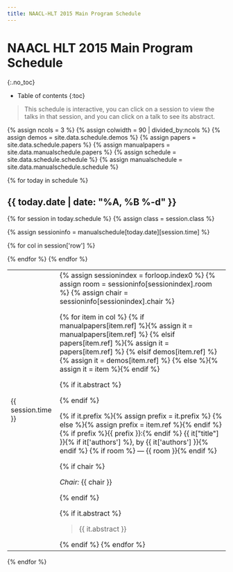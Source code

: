 ```yaml
---
title: NAACL-HLT 2015 Main Program Schedule
---
```


<style type="text/css">
.page-content {
    max-width: 100em !important;
}
</style>

# NAACL HLT 2015 Main Program Schedule
{:.no_toc}

* Table of contents
{:toc}

> This schedule is interactive, you can click on a session to view the talks in that session, and you can click on a talk to see its abstract.

{% assign ncols = 3 %}
{% assign colwidth = 90 | divided_by:ncols %}
{% assign demos = site.data.schedule.demos %}
{% assign papers = site.data.schedule.papers %}
{% assign manualpapers = site.data.manualschedule.papers %}
{% assign schedule = site.data.schedule.schedule %}
{% assign manualschedule = site.data.manualschedule.schedule %}

{% for today in schedule %}

## {{ today.date | date: "%A, %B %-d" }}

<table class="schedule">
{% for session in today.schedule %}
{% assign class = session.class %}
<tr class="{{ class }} {{ session.parent }}">
<td class="time"><p>{{ session.time }}</p></td>

{% assign sessioninfo = manualschedule[today.date][session.time] %}

{% for col in session['row'] %}
<td {% if session['row'].size == 1 %} colspan="{{ ncols }}" {% else %} width="{{ colwidth }}%" {% endif %}>
{% assign sessionindex = forloop.index0 %}
{% assign room = sessioninfo[sessionindex].room %}
{% assign chair = sessioninfo[sessionindex].chair %}

{% for item in col %}
{% if manualpapers[item.ref] %}{% assign it = manualpapers[item.ref] %}
{% elsif papers[item.ref] %}{% assign it = papers[item.ref] %}
{% elsif demos[item.ref] %}{% assign it = demos[item.ref] %}
{% else %}{% assign it = item %}{% endif %}

{% if it.abstract %}<div class="talkinfo">{% endif %}
<p>
{% if it.prefix %}{% assign prefix = it.prefix %}
{% else %}{% assign prefix = item.ref %}{% endif %}
{% if prefix %}<span class="{{class}}prefix">{{ prefix }}</span>:{% endif %}
<span class="{{class}}title">{{ it["title"] }}</span>{% if it['authors'] %}, by
<span class="{{class}}authors">{{ it['authors'] }}</span>{% endif %}
{% if room %} &mdash; {{ room }}{% endif %}
</p>

{% if chair %}<p><em>Chair:</em> {{ chair }}</p>{% endif %}

{% if it.abstract %}
<blockquote class="talkabstract">{{ it.abstract }}</blockquote>
</div>
{% endif %}
{% endfor %}
</td>
{% endfor %}

</tr>
{% endfor %}
</table>

{% endfor %}
